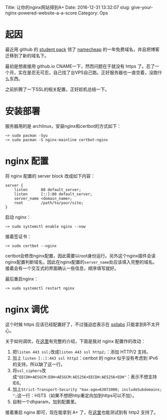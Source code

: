 Title:    让你的nginx网站得到A+
Date:     2016-12-31 13:32:07
slug:     give-your-nginx-powered-website-a-a-score
Category: Ops

# 起因

最近用 github 的 [student pack](https://education.github.com/pack) 领了 [namecheap](https://www.namecheap.com/) 的一年免费域名，并且把博客迁移到了新的域名下。

最初是想直接用 github.io CNAME一下，然而问题在于就没有 https 了。忍了一个月，实在是忍无可忍，自己找了台VPS自己跑。正好服务器也一直空着，没跑什么东西。

之前折腾了一下SSL的相关配置，正好趁机总结一下。

# 安装部署

服务器用的是 archlinux，安装nginx和certbot的方式如下：

```
~> sudo pacman -Syu
~> sudo pacman -S nginx-mainline certbot-nginx
```

# nginx 配置

将 nginx 配置的 server block 改成如下内容：

```
server {
    listen      80 default_server;
    listen      [::]:80 default_server;
    server_name <domain_name>;
    root        /path/to/your/site;
}
```

启动 nginx：

```
~> sudo systemctl enable nginx --now
```

接着签证书：

```
~> sudo certbot --nginx
```

certbot会修改nginx配置，因此需要以root身份运行。另外这个nginx插件会读nginx配置判断域名，因此在nginx配置的`server_name`处应该填入完整的域名。
接着会有一个交互式的界面确认一些信息，顺序填写就好。

最后重启nginx：

```
~> sudo systemctl restart nginx
```

# nginx 调优

这个时候 https 应该已经配置好了，不过强迫症表示在 [ssllabs](https://www.ssllabs.com/ssltest/analyze.html) 只能拿到B不太开心。

关于如何调优，在[这里](https://raymii.org/s/tutorials/Strong_SSL_Security_On_nginx.html)有完整的介绍，下面是我对 nginx 配置作的改动：

1. 把`listen 443 ssl;`改成`listen 443 ssl http2;`：添加 HTTP/2 支持。
2. 加上 `listen [::]:443 ssl http2`：certbot 的 nginx 似乎没有考虑到 IPv6 的支持，所以缺了这一行。
3. 将`ssl_ciphers`改成`"EECDH+AESGCM:EDH+AESGCM:AES256+EECDH:AES256+EDH"`：表示不想支持IE6。
4. 加上`Strict-Transport-Security "max-age=63072000; includeSubdomains; ";`这一行：HSTS（如果不想把http重定向加到https可以不加）。
5. 自制一个dhparam，加到配置里。

接着重启 nginx 即可，现在能拿到 A+ 了，在[这里](https://tools.keycdn.com/http2-test)也能测试到有 http2 支持了。
